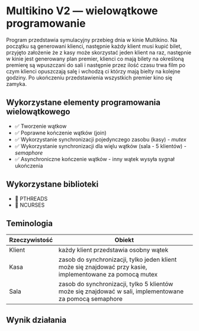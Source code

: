 # Multikino V2 —  wielowątkowe programowanie
Program przedstawia symulacyjny przebieg dnia w kinie Multikino. Na początku są generowani klienci, następnie każdy klient musi kupić bilet, przyjęto założenie że z kasy może skorzystać jeden klient na raz, następnie w kinie jest generowany plan premier, klienci co mają bilety na określoną premierę są wpuszczani do sali i następnie przez ilość czasu trwa film po czym klienci opuszczają salę i wchodzą ci którzy mają bielty na kolejne godziny. Po ukończeniu przedstawienia wszystkich premier kino się zamyka.
## Wykorzystane elementy programowania wielowątkowego  
- ✅ Tworzenie wątkow
- ✅ Poprawne kończenie wątków (join)
- ✅ Wykorzystanie synchronizacji pojedynczego zasobu (kasy) - *mutex*
- ✅ Wykorzystanie synchronizacji dla więlu wątków (sala - 5 klientów) - *semaphore*
- ✅ Asynchroniczne kończenie wątków - inny wątek wysyła sygnał ukończenia

## Wykorzystane biblioteki
 - 📕 PTHREADS
 - 📘 NCURSES
## Teminologia
| Rzeczywistość  | Obiekt  | 
|---|---|
| Klient  | każdy klient przedstawia osobny wątek  | 
| Kasa   | zasob do synchronizacji, tylko jeden klient może się znajdować przy kasie, implementowane za pomocą mutex     |
| Sala  |  zasob do synchronizacji, tylko 5 klientów może się znajdować w sali, implementowane za pomocą semaphore   | 

## Wynik działania

